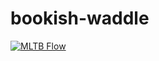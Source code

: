 # bookish-waddle



[![MLTB Flow](https://github.com/DimitriKochimov/bookish-waddle/actions/workflows/mltb.yml/badge.svg)](https://github.com/DimitriKochimov/bookish-waddle/actions/workflows/mltb.yml)
